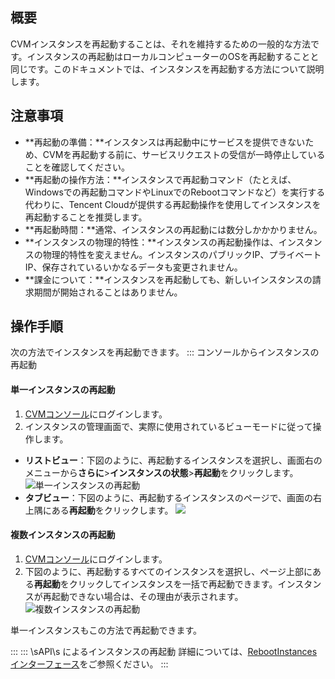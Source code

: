 ## 概要
CVMインスタンスを再起動することは、それを維持するための一般的な方法です。インスタンスの再起動はローカルコンピューターのOSを再起動することと同じです。このドキュメントでは、インスタンスを再起動する方法について説明します。

## 注意事項
 - **再起動の準備：**インスタンスは再起動中にサービスを提供できないため、CVMを再起動する前に、サービスリクエストの受信が一時停止していることを確認してください。
 - **再起動の操作方法：**インスタンスで再起動コマンド（たとえば、Windowsでの再起動コマンドやLinuxでのRebootコマンドなど）を実行する代わりに、Tencent Cloudが提供する再起動操作を使用してインスタンスを再起動することを推奨します。
 - **再起動時間：**通常、インスタンスの再起動には数分しかかかりません。
 - **インスタンスの物理的特性：**インスタンスの再起動操作は、インスタンスの物理的特性を変えません。インスタンスのパブリックIP、プライベートIP、保存されているいかなるデータも変更されません。
 - **課金について：**インスタンスを再起動しても、新しいインスタンスの請求期間が開始されることはありません。

## 操作手順
次の方法でインスタンスを再起動できます。
<dx-tabs>
::: コンソールからインスタンスの再起動

#### 単一インスタンスの再起動
1. [CVMコンソール](https://console.cloud.tencent.com/cvm/)にログインします。
2. インスタンスの管理画面で、実際に使用されているビューモードに従って操作します。
  - **リストビュー**：下図のように、再起動するインスタンスを選択し、画面右のメニューから**さらに**>**インスタンスの状態**>**再起動**をクリックします。
 ![単一インスタンスの再起動](https://qcloudimg.tencent-cloud.cn/raw/fa35600ee1e53b77d9f0abafbef162bc.png)
  - **タブビュー**：下図のように、再起動するインスタンスのページで、画面の右上隅にある**再起動**をクリックします。
 ![](https://qcloudimg.tencent-cloud.cn/raw/d5384873a89471914f97df0b22230d7a.png)


#### 複数インスタンスの再起動
1. [CVMコンソール](https://console.cloud.tencent.com/cvm/)にログインします。
2. 下図のように、再起動するすべてのインスタンスを選択し、ページ上部にある**再起動**をクリックしてインスタンスを一括で再起動できます。インスタンスが再起動できない場合は、その理由が表示されます。
![複数インスタンスの再起動](https://qcloudimg.tencent-cloud.cn/raw/c887966def1c1d83e837ae18b855d45f.png)
<dx-alert infotype="explain" title="">
単一インスタンスもこの方法で再起動できます。
</dx-alert>


:::
::: \sAPI\s によるインスタンスの再起動
詳細については、[RebootInstances インターフェース](https://intl.cloud.tencent.com/zh/document/product/213/33243)をご参照ください。
:::
</dx-tabs>
